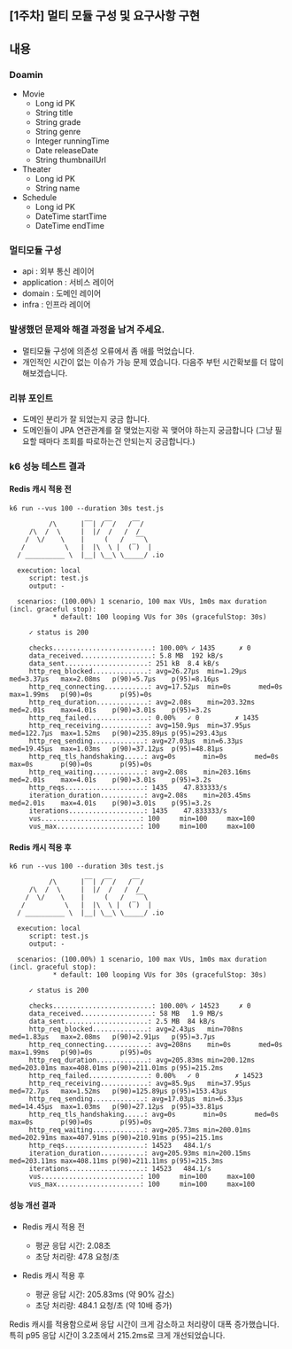 ## [1주차] 멀티 모듈 구성 및 요구사항 구현
## 내용
### Doamin
  - Movie
    - Long id PK
    - String title
    - String grade
    - String genre
    - Integer runningTime
    - Date releaseDate
    - String thumbnailUrl 
  - Theater 
    - Long id PK 
    - String name 
  - Schedule
    - Long id PK 
    - DateTime startTime 
    - DateTime endTime


### 멀티모듈 구성
  - api : 외부 통신 레이어
  - application : 서비스 레이어
  - domain : 도메인 레이어
  - infra : 인프라 레이어
  
### 발생했던 문제와 해결 과정을 남겨 주세요.
- 멀티모듈 구성에 의존성 오류에서 좀 애를 먹었습니다.
- 개인적인 시간이 없는 이슈가 가능 문제 였습니다. 다음주 부턴 시간확보를 더 많이 해보겠습니다.

### 리뷰 포인트
- 도메인 분리가 잘 되었는지 궁금 합니다.
- 도메인들이 JPA 연관관계를 잘 맺었는지랑 꼭 맺어야 하는지 궁금합니다 (그냥 필요할 때마다 조회를 따로하는건 안되는지 궁금합니다.)

### k6 성능 테스트 결과

#### Redis 캐시 적용 전
```
k6 run --vus 100 --duration 30s test.js

          /\      |‾‾| /‾‾/   /‾‾/   
     /\  /  \     |  |/  /   /  /    
    /  \/    \    |     (   /   ‾‾\  
   /          \   |  |\  \ |  (‾)  | 
  / __________ \  |__| \__\ \_____/ .io

  execution: local
     script: test.js
     output: -

  scenarios: (100.00%) 1 scenario, 100 max VUs, 1m0s max duration (incl. graceful stop):
           * default: 100 looping VUs for 30s (gracefulStop: 30s)

     ✓ status is 200

     checks.........................: 100.00% ✓ 1435      ✗ 0    
     data_received..................: 5.8 MB  192 kB/s
     data_sent.....................: 251 kB  8.4 kB/s
     http_req_blocked..............: avg=26.27µs  min=1.29µs   med=3.37µs   max=2.08ms   p(90)=5.7µs    p(95)=8.16µs  
     http_req_connecting...........: avg=17.52µs  min=0s       med=0s       max=1.99ms   p(90)=0s       p(95)=0s      
     http_req_duration.............: avg=2.08s    min=203.32ms med=2.01s    max=4.01s    p(90)=3.01s    p(95)=3.2s    
     http_req_failed...............: 0.00%   ✓ 0         ✗ 1435 
     http_req_receiving............: avg=150.9µs  min=37.95µs  med=122.7µs  max=1.52ms   p(90)=235.89µs p(95)=293.43µs
     http_req_sending.............: avg=27.03µs  min=6.33µs   med=19.45µs  max=1.03ms   p(90)=37.12µs  p(95)=48.81µs 
     http_req_tls_handshaking.....: avg=0s       min=0s       med=0s       max=0s       p(90)=0s       p(95)=0s      
     http_req_waiting.............: avg=2.08s    min=203.16ms med=2.01s    max=4.01s    p(90)=3.01s    p(95)=3.2s    
     http_reqs....................: 1435    47.833333/s
     iteration_duration...........: avg=2.08s    min=203.45ms med=2.01s    max=4.01s    p(90)=3.01s    p(95)=3.2s    
     iterations...................: 1435    47.833333/s
     vus.........................: 100     min=100     max=100
     vus_max.....................: 100     min=100     max=100
```

#### Redis 캐시 적용 후
```
k6 run --vus 100 --duration 30s test.js

          /\      |‾‾| /‾‾/   /‾‾/   
     /\  /  \     |  |/  /   /  /    
    /  \/    \    |     (   /   ‾‾\  
   /          \   |  |\  \ |  (‾)  | 
  / __________ \  |__| \__\ \_____/ .io

  execution: local
     script: test.js
     output: -

  scenarios: (100.00%) 1 scenario, 100 max VUs, 1m0s max duration (incl. graceful stop):
           * default: 100 looping VUs for 30s (gracefulStop: 30s)

     ✓ status is 200

     checks.........................: 100.00% ✓ 14523     ✗ 0    
     data_received..................: 58 MB   1.9 MB/s
     data_sent.....................: 2.5 MB  84 kB/s
     http_req_blocked..............: avg=2.43µs   min=708ns    med=1.83µs   max=2.08ms   p(90)=2.91µs   p(95)=3.7µs   
     http_req_connecting...........: avg=208ns    min=0s       med=0s       max=1.99ms   p(90)=0s       p(95)=0s      
     http_req_duration.............: avg=205.83ms min=200.12ms med=203.01ms max=408.01ms p(90)=211.01ms p(95)=215.2ms 
     http_req_failed...............: 0.00%   ✓ 0         ✗ 14523
     http_req_receiving............: avg=85.9µs   min=37.95µs  med=72.7µs   max=1.52ms   p(90)=125.89µs p(95)=153.43µs
     http_req_sending.............: avg=17.03µs  min=6.33µs   med=14.45µs  max=1.03ms   p(90)=27.12µs  p(95)=33.81µs 
     http_req_tls_handshaking.....: avg=0s       min=0s       med=0s       max=0s       p(90)=0s       p(95)=0s      
     http_req_waiting.............: avg=205.73ms min=200.01ms med=202.91ms max=407.91ms p(90)=210.91ms p(95)=215.1ms 
     http_reqs....................: 14523   484.1/s
     iteration_duration...........: avg=205.93ms min=200.15ms med=203.11ms max=408.11ms p(90)=211.11ms p(95)=215.3ms 
     iterations...................: 14523   484.1/s
     vus.........................: 100     min=100     max=100
     vus_max.....................: 100     min=100     max=100
```

#### 성능 개선 결과
- Redis 캐시 적용 전
  - 평균 응답 시간: 2.08초
  - 초당 처리량: 47.8 요청/초

- Redis 캐시 적용 후
  - 평균 응답 시간: 205.83ms (약 90% 감소)
  - 초당 처리량: 484.1 요청/초 (약 10배 증가)

Redis 캐시를 적용함으로써 응답 시간이 크게 감소하고 처리량이 대폭 증가했습니다. 특히 p95 응답 시간이 3.2초에서 215.2ms로 크게 개선되었습니다.



